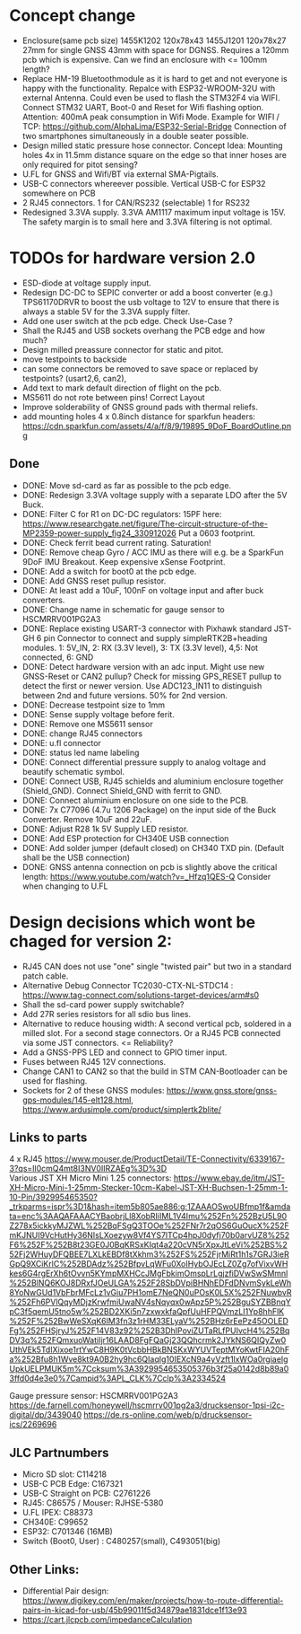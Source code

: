 # Concept change
- Enclosure(same pcb size) 1455K1202 120x78x43  1455J1201 120x78x27 27mm for single GNSS 43mm with space for DGNSS. Requires a 120mm pcb which is expensive.  Can we find an enclosure with <= 100mm length?
- Replace HM-19 Bluetoothmodule as it is hard to get and not everyone is happy with the functionality. Repalce with ESP32-WROOM-32U with external Antenna. Could even be used to flash the 
  STM32F4 via WIFI. Connect STM32 UART, Boot-0 and Reset for Wifi flashing option. Attention: 400mA peak consumption in Wifi Mode. Example for WIFI / TCP: https://github.com/AlphaLima/ESP32-Serial-Bridge Connection of two smartphones simultaneously in a double seater possible. 
- Design milled static pressure hose connector. Concept Idea: Mounting holes 4x in 11.5mm distance square on the edge so that inner hoses are only required for pitot sensing?
- U.FL for GNSS and Wifi/BT via external SMA-Pigtails.
- USB-C connectors whereever possible. Vertical USB-C for ESP32 somewhere on PCB
- 2 RJ45 connectors. 1 for CAN/RS232 (selectable) 1 for RS232 
- Redesigned 3.3VA supply. 3.3VA AM1117 maximum input voltage is 15V. The safety margin is to small here and 3.3VA filtering is not optimal. 


# TODOs for hardware version 2.0
- ESD-diode at voltage supply input. 
- Redesign DC-DC to SEPIC converter or add a boost converter (e.g.) TPS61170DRVR to boost the usb voltage to 12V to ensure that there is always a stable 5V for the 3.3VA supply filter. 
- Add one user switch at the pcb edge. Check Use-Case ? 
- Shall the RJ45 and USB sockets overhang the PCB edge and how much?
- Design milled preassure connector for static and pitot. 
- move testpoints to backside
- can some connectors be removed to save space or replaced by testpoints? (usart2,6,  can2), 
- Add text to mark default direction of flight on the pcb. 
- MS5611 do not rote between pins! Correct Layout
- Improve solderability of GNSS ground pads with thermal reliefs. 
- add mounting holes 4 x  0.8inch distance for sparkfun headers: https://cdn.sparkfun.com/assets/4/a/f/8/9/19895_9DoF_BoardOutline.png

## Done
- DONE: Move sd-card as far as possible to the pcb edge.
- DONE: Redesign 3.3VA voltage supply with a separate LDO after the 5V Buck.
- DONE: Filter C for R1 on DC-DC regulators: 15PF here: https://www.researchgate.net/figure/The-circuit-structure-of-the-MP2359-power-supply_fig24_330912026  Put a 0603 footprint. 
- DONE: Check ferrit bead current rating. Saturation!
- DONE: Remove cheap Gyro / ACC IMU as there will e.g. be a SparkFun 9DoF IMU Breakout. Keep expensive xSense Footprint.   
- DONE: Add a switch for boot0 at the pcb edge. 
- DONE: Add GNSS reset pullup resistor. 
- DONE: At least add a 10uF, 100nF on voltage input and after buck converters.
- DONE: Change name in schematic for gauge sensor to HSCMRRV001PG2A3 
- DONE: Replace existing USART-3 connector with Pixhawk standard JST-GH 6 pin Connector to connect and supply simpleRTK2B+heading modules.  1: 5V_IN, 2: RX (3.3V level), 3: TX (3.3V level), 4,5: Not connected, 6: GND
- DONE: Detect hardware version with an adc input. Might use new GNSS-Reset or CAN2 pullup? Check for missing GPS_RESET pullup to detect the first or newer version. Use ADC123_IN11 to distinguish between 2nd and future versions. 50% for 2nd version. 
- DONE: Decrease testpoint size to 1mm
- DONE: Sense supply voltage before ferit.
- DONE: Remove one MS5611 sensor
- DONE: change RJ45 connectors
- DONE: u.fl connector
- DONE: status led name labeling
- DONE: Connect differential pressure supply to analog voltage and beautify schematic symbol. 
- DONE: Connect USB, RJ45 schields and aluminium enclosure together (Shield_GND). Connect Shield_GND with ferrit to GND. 
- DONE: Connect aluminium enclosure on one side to the PCB.
- DONE: 7x C77096 (4.7u 1206 Package) on the input side of the Buck Converter. Remove 10uF and 22uF. 
- DONE: Adjust R28 1k 5V Supply LED resistor.
- DONE: Add ESP protection for CH340E USB connection
- DONE: Add solder jumper (default closed) on CH340 TXD pin.   (Default shall be the USB connection) 
- DONE: GNSS antenna connection on pcb is slightly above the critical length: https://www.youtube.com/watch?v=_Hfzq1QES-Q  Consider when changing to U.FL


# Design decisions which wont be chaged for version 2:
- RJ45 CAN does not use "one" single "twisted pair" but two in a standard patch cable.
- Alternative Debug Connector TC2030-CTX-NL-STDC14 : https://www.tag-connect.com/solutions-target-devices/arm#s0
- Shall the sd-card power supply switchable? 
- Add 27R series resistors for all sdio bus lines. 
- Alternative to reduce housing width: A second vertical pcb, soldered in a milled slot. For a second stage connectors. Or a RJ45 PCB connected via some JST connectors. <= Reliability? 
- Add a GNSS-PPS LED and connect to GPIO timer input. 
- Fuses between RJ45 12V connections. 
- Change CAN1 to CAN2 so that the build in STM CAN-Bootloader can be used for flashing.
- Sockets for 2 of these GNSS modules: https://www.gnss.store/gnss-gps-modules/145-elt128.html,  https://www.ardusimple.com/product/simplertk2blite/


## Links to parts
4 x RJ45 https://www.mouser.de/ProductDetail/TE-Connectivity/6339167-3?qs=Il0cmQ4mt8I3NV0IIRZAEg%3D%3D  
Various JST XH Micro Mini 1.25 connectors: https://www.ebay.de/itm/JST-XH-Micro-Mini-1-25mm-Stecker-10cm-Kabel-JST-XH-Buchsen-1-25mm-1-10-Pin/392995465350?_trkparms=ispr%3D1&hash=item5b805ae886:g:1ZAAAOSwoUBfmp1f&amdata=enc%3AAQAFAAACYBaobrjLl8XobRIiIML1V4Imu%252Fn%252BzU5L90Z278x5ickkyMJZWL%252BqFSgQ3TOOe%252FNr7r2qOS6GuOucX%252FmKJNUI9VcHutHy36NIsLXoezyw8Vf4YS7lTCp4hpJ0dyfj70b0arvUZ8%252F6%252F%252B8t23GE0J0BqKRSxKIqt4a220cVN5rXpxJtLeVi%252BS%252Fj2WHuyDFQBEE7LXLkEBDf8tXkhm3%252FS%252FjrMiRt1h1s7GRJ3ieRGpQ9XCiKrlC%252BDAdz%252BfpvLqWFu0XoIHybOJEcLZ0Zg7ofVixvWHkes6G4rgErXh6tOvvn5KYmpMXHCcJMgFbkimOmspLrLgjzfiDVwSwSMmnl%252BlNQ6KOJ8DRxfJOeULGA%252F28SbDVpiBHNhEDFdDNvmSykLeWh8YoNwGUd1VbFbrMFcLz1vGiu7PH1omE7NeQN0uPOsK0L5X%252FNuwbvR%252Fh6PVlQqyMDjzKrwfmiUwaNV4sNqyqx0wApz5P%252BguSYZBBnqYpC3f5qemU5tno5w%252BD2XKi5n7zxwxkfaQpfUuHFPQVmzLI1Yp8hhFlK%252F%252BwWeSXqK6lM3fn3z1rHM33ELyaV%252BHz6rEePz45OOLEDFg%252FHSjryJ%252F14V83z92%252B3DhIPoviZUTaRLfPUIvcH4%252BqDV3q%252FQmxuoWatiIjr16LAAD8FgFQaGj23QQhcrmk2JYkNS6QIQyZw0UthVEk5TdIXixoe1rtYwC8H9K0tVcbbHBkBNSKxWYUVTeptMYoKwtFIA20hFa%252Bfu8h1Wve8kt9A0B2hy9hc6QIaqIg10IEXcN9a4yVzft1lxWOa0rgiaeIgUpkUELPMUK5m%7Ccksum%3A3929954653505376b3f25a0142d8b89a03ffd0d4e3e0%7Campid%3APL_CLK%7Cclp%3A2334524

Gauge pressure sensor: HSCMRRV001PG2A3
https://de.farnell.com/honeywell/hscmrrv001pg2a3/drucksensor-1psi-i2c-digital/dp/3439040
https://de.rs-online.com/web/p/drucksensor-ics/2269696


## JLC Partnumbers
- Micro SD slot: C114218
- USB-C PCB Edge: C167321
- USB-C Straight on PCB: C2761226
- RJ45: C86575 / Mouser: RJHSE-5380
- U.FL IPEX: C88373
- CH340E: C99652
- ESP32: C701346 (16MB)
- Switch (Boot0, User) :   C480257(small), C493051(big)



## Other Links:
- Differential Pair design: https://www.digikey.com/en/maker/projects/how-to-route-differential-pairs-in-kicad-for-usb/45b99011f5d34879ae1831dce1f13e93
- https://cart.jlcpcb.com/impedanceCalculation

